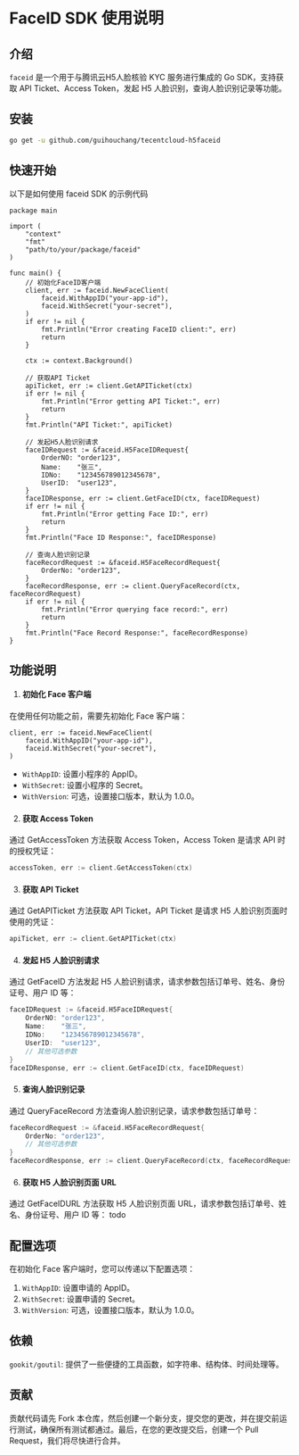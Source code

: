 # FaceID SDK 使用说明

## 介绍

`faceid` 是一个用于与腾讯云H5人脸核验 KYC 服务进行集成的 Go SDK，支持获取 API Ticket、Access Token，发起 H5 人脸识别，查询人脸识别记录等功能。

## 安装

```bash
go get -u github.com/guihouchang/tecentcloud-h5faceid
```
## 快速开始
以下是如何使用 faceid SDK 的示例代码
```golang
package main

import (
	"context"
	"fmt"
	"path/to/your/package/faceid"
)

func main() {
	// 初始化FaceID客户端
	client, err := faceid.NewFaceClient(
		faceid.WithAppID("your-app-id"),
		faceid.WithSecret("your-secret"),
	)
	if err != nil {
		fmt.Println("Error creating FaceID client:", err)
		return
	}

	ctx := context.Background()

	// 获取API Ticket
	apiTicket, err := client.GetAPITicket(ctx)
	if err != nil {
		fmt.Println("Error getting API Ticket:", err)
		return
	}
	fmt.Println("API Ticket:", apiTicket)

	// 发起H5人脸识别请求
	faceIDRequest := &faceid.H5FaceIDRequest{
		OrderNO: "order123",
		Name:    "张三",
		IDNo:    "123456789012345678",
		UserID:  "user123",
	}
	faceIDResponse, err := client.GetFaceID(ctx, faceIDRequest)
	if err != nil {
		fmt.Println("Error getting Face ID:", err)
		return
	}
	fmt.Println("Face ID Response:", faceIDResponse)

	// 查询人脸识别记录
	faceRecordRequest := &faceid.H5FaceRecordRequest{
		OrderNo: "order123",
	}
	faceRecordResponse, err := client.QueryFaceRecord(ctx, faceRecordRequest)
	if err != nil {
		fmt.Println("Error querying face record:", err)
		return
	}
	fmt.Println("Face Record Response:", faceRecordResponse)
}
```
## 功能说明
1. #### 初始化 Face 客户端

在使用任何功能之前，需要先初始化 Face 客户端：
```golang
client, err := faceid.NewFaceClient(
    faceid.WithAppID("your-app-id"),
    faceid.WithSecret("your-secret"),
)
```
* `WithAppID`: 设置小程序的 AppID。
* `WithSecret`: 设置小程序的 Secret。
* `WithVersion`: 可选，设置接口版本，默认为 1.0.0。
2. #### 获取 Access Token

通过 GetAccessToken 方法获取 Access Token，Access Token 是请求 API 时的授权凭证：
```go
accessToken, err := client.GetAccessToken(ctx)
```
3. #### 获取 API Ticket
通过 GetAPITicket 方法获取 API Ticket，API Ticket 是请求 H5 人脸识别页面时使用的凭证：
```go
apiTicket, err := client.GetAPITicket(ctx)
```
4. #### 发起 H5 人脸识别请求
通过 GetFaceID 方法发起 H5 人脸识别请求，请求参数包括订单号、姓名、身份证号、用户 ID 等：
```go
faceIDRequest := &faceid.H5FaceIDRequest{
    OrderNO: "order123",
    Name:    "张三",
    IDNo:    "123456789012345678",
    UserID:  "user123",
    // 其他可选参数
}
faceIDResponse, err := client.GetFaceID(ctx, faceIDRequest)
```
5. #### 查询人脸识别记录
通过 QueryFaceRecord 方法查询人脸识别记录，请求参数包括订单号：
```go
faceRecordRequest := &faceid.H5FaceRecordRequest{
    OrderNo: "order123",
    // 其他可选参数
}
faceRecordResponse, err := client.QueryFaceRecord(ctx, faceRecordRequest)
```
6. #### 获取 H5 人脸识别页面 URL
通过 GetFaceIDURL 方法获取 H5 人脸识别页面 URL，请求参数包括订单号、姓名、身份证号、用户 ID 等：
todo

## 配置选项
在初始化 Face 客户端时，您可以传递以下配置选项：
1. `WithAppID`: 设置申请的 AppID。
2. `WithSecret`: 设置申请的 Secret。
3. `WithVersion`: 可选，设置接口版本，默认为 1.0.0。

## 依赖
`gookit/goutil`: 提供了一些便捷的工具函数，如字符串、结构体、时间处理等。

## 贡献
贡献代码请先 Fork 本仓库，然后创建一个新分支，提交您的更改，并在提交前运行测试，确保所有测试都通过。最后，在您的更改提交后，创建一个 Pull Request，我们将尽快进行合并。
